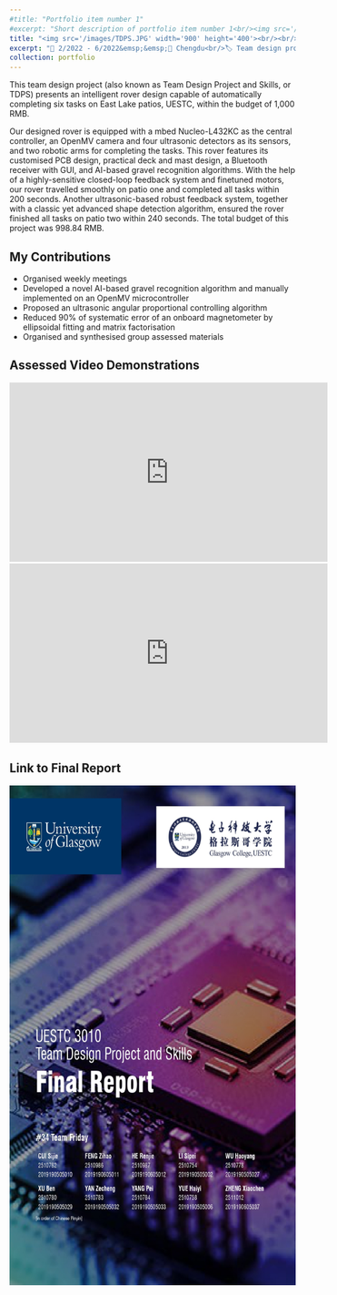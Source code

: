 ```yaml
---
#title: "Portfolio item number 1"
#excerpt: "Short description of portfolio item number 1<br/><img src='/images/500x300.png'>"
title: "<img src='/images/TDPS.JPG' width='900' height='400'><br/><br/>Smart Autonomous Rover Design"
excerpt: "📅 2/2022 - 6/2022&emsp;&emsp;📍 Chengdu<br/>🏷️ Team design project, computer vision, machine learning, lane following, microcontroller"
collection: portfolio
---
```


This team design project (also known as Team Design Project and Skills, or TDPS) presents an intelligent rover design capable of automatically completing six tasks on East Lake patios, UESTC, within the budget of 1,000 RMB. 

Our designed rover is equipped with a mbed Nucleo-L432KC as the central controller, an OpenMV camera and four ultrasonic detectors as its sensors, and two robotic arms for completing the tasks. This rover features its customised PCB design, practical deck and mast design, a Bluetooth receiver with GUI, and AI-based gravel recognition algorithms. With the help of a highly-sensitive closed-loop feedback system and finetuned motors, our rover travelled smoothly on patio one and completed all tasks within 200 seconds. Another ultrasonic-based robust feedback system, together with a classic yet advanced shape detection algorithm, ensured the rover finished all tasks on patio two within 240 seconds. The total budget of this project was 998.84 RMB.

## My Contributions
 - Organised weekly meetings
 - Developed a novel AI-based gravel recognition algorithm and manually implemented on an OpenMV microcontroller
 - Proposed an ultrasonic angular proportional controlling algorithm
 - Reduced 90% of systematic error of an onboard magnetometer by ellipsoidal fitting and matrix factorisation
 - Organised and synthesised group assessed materials

## Assessed Video Demonstrations

<iframe width="560" height="315" src="https://www.youtube.com/embed/HpaspgLGp_g" title="YouTube video player" frameborder="0" allow="accelerometer; autoplay; clipboard-write; encrypted-media; gyroscope; picture-in-picture" allowfullscreen></iframe>

<br/>

<iframe width="560" height="315" src="https://www.youtube.com/embed/TKZ_vrKXbW0" title="YouTube video player" frameborder="0" allow="accelerometer; autoplay; clipboard-write; encrypted-media; gyroscope; picture-in-picture" allowfullscreen></iframe>

<!-- 

## Test Videos

<iframe width="560" height="315" src="//player.bilibili.com/player.html?aid=854150785&bvid=BV1E54y1Z7G4&cid=725258636&page=1" scrolling="no" border="0" frameborder="no" framespacing="0" allowfullscreen="true"> </iframe>

<br/>

<iframe width="560" height="315" iframe src="//player.bilibili.com/player.html?aid=512090109&bvid=BV1Bg411R7aP&cid=734762256&page=1" scrolling="no" border="0" frameborder="no" framespacing="0" allowfullscreen="true"> </iframe>

<br/>

<iframe width="560" height="315" iframe src="//player.bilibili.com/player.html?aid=554701598&bvid=BV15v4y137BX&cid=737019209&page=1" scrolling="no" border="0" frameborder="no" framespacing="0" allowfullscreen="true"> </iframe>

-->

## Link to Final Report
[<img src="/images/Team-34_Final-Report_organized_page-0001.jpg" width='620' height='878'>](http://rrpioneer.github.io/files/Team-34_Final-Report.pdf)